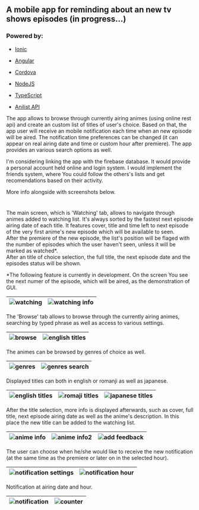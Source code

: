 ## A mobile app for reminding about an new tv shows episodes (in progress...)
### Powered by:

-  [Ionic](https://ionicframework.com/)

-  [Angular](https://angular.io/)

-  [Cordova](https://cordova.apache.org/)

-  [NodeJS](https://nodejs.org/)

-  [TypeScript](https://www.typescriptlang.org/)

- [Anilist API](http://anilist-api.readthedocs.io/en/latest/)

The app allows to browse through currently airing animes (using online rest api) and create an custom list of titles of user's choice. Based on that, the app user will receive an mobile notification each time when an new episode will be aired. The notification time preferences can be changed (it can appear on real airing date and time or custom hour after premiere). The app provides an various search options as well. 

I'm considering linking the app with the firebase database. It would provide a personal account held online and login system. I would implement the friends system, where You could follow the others's lists and get recomendations based on their activity.

More info alongside with screenshots below.

#

The main screen, which is 'Watching' tab, allows to navigate through animes added to watching list. It's always sorted by the fastest next episode airing date of each title. It features  cover, title and time left to next episode of the very first anime's new episode which will be available to seen.  
After the premiere of the new episode, the list's position will be flaged with the number of episodes which the user haven't seen, unless it will be marked as watched*.  
After an title of choice selection, the full title, the next episode date and the episodes status will be shown.

*The following feature is currently in development. On the screen You see the next numer of the episode, which will be aired, as the demonstration of GUI.

|![watching](screenshots/watching.png)|![watching info](screenshots/watching_info.png)|
|--|--|


The 'Browse' tab allows to browse through the currently airing animes, searching by typed phrase as well as access to various settings. 

|![browse](screenshots/browse.png)|![english titles](screenshots/search.png)|
|--|--|

The animes can be browsed by genres of choice as well.

|![genres](screenshots/genres.png)|![genres search](screenshots/genres_search.png)|
|--|--|

Displayed titles can both in english or romanji as well as japanese.

|![english titles](screenshots/english.png)|![romaji titles](screenshots/romaji.png)|![japanese titles](screenshots/japanese.png)|
|--|--|--|

After the title selection, more info is displayed afterwards, such as cover, full title, next episode airing date as well as the anime's description. In this place the new title can be added to the watching list.

|![anime info](screenshots/info1.png)|![anime info2](screenshots/info2.png)|![add feedback](screenshots/add.png)|
|--|--|--|

The user can choose when he/she would like to receive the new notification (at the same time as the premiere or later on in the selected hour).

|![notification settings](screenshots/notification_settings.png)|![notification hour](screenshots/notification_hour.png)|
|--|--|

Notification at airing date and hour.

|![notification](screenshots/notification.png)|![counter](screenshots/counter.png)|
|--|--|